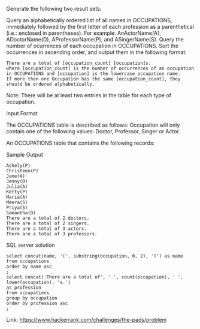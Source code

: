 Generate the following two result sets:

Query an alphabetically ordered list of all names in OCCUPATIONS, immediately followed by the first letter of each profession as a parenthetical (i.e.: enclosed in parentheses). For example: AnActorName(A), ADoctorName(D), AProfessorName(P), and ASingerName(S).
Query the number of ocurrences of each occupation in OCCUPATIONS. Sort the occurrences in ascending order, and output them in the following format:

```
There are a total of [occupation_count] [occupation]s.
where [occupation_count] is the number of occurrences of an occupation in OCCUPATIONS and [occupation] is the lowercase occupation name. 
If more than one Occupation has the same [occupation_count], they should be ordered alphabetically.

```
Note: There will be at least two entries in the table for each type of occupation.

Input Format

The OCCUPATIONS table is described as follows:  Occupation will only contain one of the following values: Doctor, Professor, Singer or Actor.

An OCCUPATIONS table that contains the following records:

Sample Output

```
Ashely(P)
Christeen(P)
Jane(A)
Jenny(D)
Julia(A)
Ketty(P)
Maria(A)
Meera(S)
Priya(S)
Samantha(D)
There are a total of 2 doctors.
There are a total of 2 singers.
There are a total of 3 actors.
There are a total of 3 professors.
```

SQL server solution
```
select concat(name, '(', substring(occupation, 0, 2), ')') as name
from occupations
order by name asc
;
select concat('There are a total of', ' ', count(occupation), ' ', lower(occupation), 's.')
as profession
from occupations
group by occupation
order by profession asc
;

```
Link: https://www.hackerrank.com/challenges/the-pads/problem
